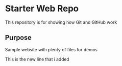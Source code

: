 # Starter Web Repo

This repository is for showing how Git and GitHub work

## Purpose

Sample website with plenty of files for demos

This is the new line that i added

